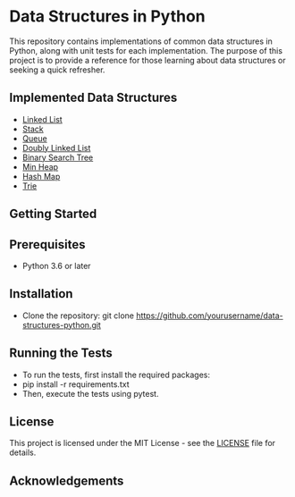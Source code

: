 # Data Structures in Python

This repository contains implementations of common data structures in Python, along with unit tests for each implementation. The purpose of this project is to provide a reference for those learning about data structures or seeking a quick refresher.

## Implemented Data Structures

- [Linked List](src/linked_list.py)
- [Stack](src/stack.py)
- [Queue](src/queue.py)
- [Doubly Linked List](src/doubly_linked_list.py)
- [Binary Search Tree](src/binary_search_tree.py)
- [Min Heap](src/min_heap.py)
- [Hash Map](src/hash_map.py)
- [Trie](src/trie.py)

## Getting Started

## Prerequisites

- Python 3.6 or later

## Installation

- Clone the repository: git clone https://github.com/yourusername/data-structures-python.git

## Running the Tests

- To run the tests, first install the required packages:
- pip install -r requirements.txt
- Then, execute the tests using pytest.

## License

This project is licensed under the MIT License - see the [LICENSE](LICENSE) file for details.

## Acknowledgements
